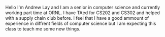 Hello I'm Andrew Lay and I am a senior in computer science and currently working part time at ORNL. I have TAed for CS202 and CS302 and helped with a supply chain club before. I feel that I have a good ammount of experience in diffrent fields of computer science but I am expecting this class to teach me some new things.
